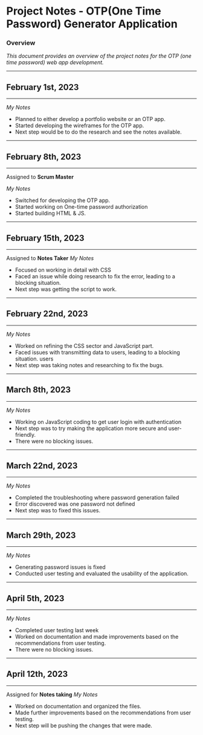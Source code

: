 # Project Notes - OTP(One Time Password) Generator Application
### Overview
*This document provides an overview of the project notes for the OTP (one time password) web app development.*

-----------------------------------------------------------------
## February 1st, 2023
-----------------------------------------------------------------
*My Notes*
* Planned to either develop a portfolio website or an OTP app.
* Started developing the wireframes for the OTP app.
* Next step would be to do the research and see the notes available.

-----------------------------------------------------------------
## February 8th, 2023
-----------------------------------------------------------------
 Assigned to **Scrum Master**

*My Notes*
* Switched for developing the OTP app.
* Started working on One-time password authorization
* Started building  HTML & JS.


-----------------------------------------------------------------
## February 15th, 2023
-----------------------------------------------------------------
Assigned to **Notes Taker**
*My Notes*
* Focused on working in detail with CSS
* Faced an issue while doing research to fix the error, leading to a blocking situation.
* Next step was getting the script to work.


-----------------------------------------------------------------
## February 22nd, 2023
-----------------------------------------------------------------

*My Notes*
* Worked on refining the CSS sector and JavaScript part.
* Faced issues with transmitting data to users, leading to a blocking situation. users
* Next step was taking notes and researching to fix the bugs.



-----------------------------------------------------------------
## March 8th, 2023
-----------------------------------------------------------------

*My Notes*
* Working on JavaScript coding to get user login with authentication
* Next step was to try making the application more secure and user-friendly.
* There were no blocking issues.


-----------------------------------------------------------------
## March 22nd, 2023
-----------------------------------------------------------------

*My Notes*
* Completed the troubleshooting where password generation failed
* Error discovered was one password not defined
* Next step was to fixed this issues.



-----------------------------------------------------------------
## March 29th, 2023
-----------------------------------------------------------------

*My Notes*
* Generating password issues is fixed
* Conducted user testing and evaluated the usability of the application.


-----------------------------------------------------------------
## April 5th, 2023
-----------------------------------------------------------------

*My Notes*
* Completed user testing last week
* Worked on documentation and made improvements based on the recommendations from user testing.
* There were no blocking issues.



-----------------------------------------------------------------
## April 12th, 2023
-----------------------------------------------------------------
Assigned for **Notes taking**
*My Notes*
* Worked on documentation and organized the files.
* Made further improvements based on the recommendations from user testing.
* Next step will be pushing the changes that were made.